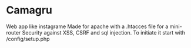# Camagru
Web app like instagrame
Made for apache with a .htacces file for a mini-router
Security against XSS, CSRF and sql injection.
To initiate it start with /config/setup.php
